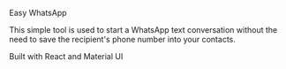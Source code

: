 Easy WhatsApp

This simple tool is used to start a WhatsApp text conversation without the need to save the recipient's phone number into your contacts.

Built with React and Material UI
